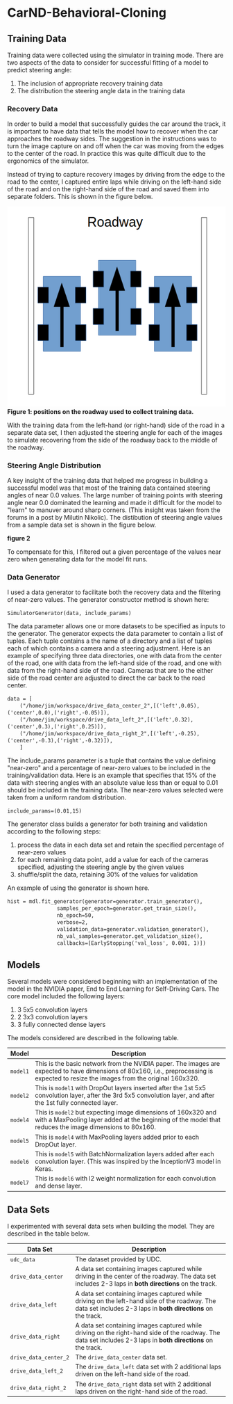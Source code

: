# CarND-Behavioral-Cloning

## Training Data

Training data were collected using the simulator in training mode. There are two aspects of the data to consider for successful fitting of a model to predict steering angle:

1. The inclusion of appropriate recovery training data
1. The distribution the steering angle data in the training data

### Recovery Data
In order to build a model that successfully guides the car around the track, it is important to have data that tells the model how to recover when the car approaches the roadway sides. The suggestion in the instructions was to turn the image capture on and off when the car was moving from the edges to the center of the road. In practice this was quite difficult due to the ergonomics of the simulator.

Instead of trying to capture recovery images by driving from the edge to the road to the center, I captured entire laps while driving on the left-hand side of the road and on the right-hand side of the road and saved them into separate folders. This is shown in the figure below.


![alt tag](readme_images/roadway.png)
**Figure 1: positions on the roadway used to collect training data.**

With the training data from the left-hand (or right-hand) side of the road in a separate data set, I then adjusted the steering angle for each of the images to simulate recovering from the side of the roadway back to the middle of the roadway.

### Steering Angle Distribution

A key insight of the training data that helped me progress in building a successful model was that most of the training data contained steering angles of near 0.0 values. The large number of training points with steering angle near 0.0 dominated the learning and made it difficult for the model to "learn" to manuver around sharp corners. (This insight was taken from the forums in a post by Milutin Nikolic). The distibution of steering angle values from a sample data set is shown in the figure below.

**figure 2**

To compensate for this, I filtered out a given percentage of the values near zero when generating data for the model fit runs.

### Data Generator

I used a data generator to facilitate both the recovery data and the filtering of near-zero values. The generator constructor method is shown here:

```
SimulatorGenerator(data, include_params)
```

The data parameter allows one or more datasets to be specified as inputs to the generator. The generator expects the data parameter to contain a list of tuples. Each tuple contains a the name of a directory and a list of tuples each of which contains a camera and a steering adjustment. Here is an example of specifying three data directories, one with data from the center of the road, one with data from the left-hand side of the road, and one with data from the right-hand side of the road. Cameras that are to the either side of the road center are adjusted to direct the car back to the road center.

```
data = [
    ("/home/jim/workspace/drive_data_center_2",[('left',0.05),('center',0.0),('right',-0.05)]),
    ("/home/jim/workspace/drive_data_left_2",[('left',0.32),('center',0.3),('right',0.25)]),
    ("/home/jim/workspace/drive_data_right_2",[('left',-0.25),('center',-0.3),('right',-0.32)]),
    ]
```

The include_params parameter is a tuple that contains the value defining "near-zero" and a percentage of near-zero values to be included in the training/validation data. Here is an example that specifies that 15% of the data with steering angles with an absolute value less than or equal to 0.01 should be included in the training data. The near-zero values selected were taken from a uniform random distribution.

```
include_params=(0.01,15)
```
The generator class builds a generator for both training and validation according to the following steps:

1. process the data in each data set and retain the specified percentage of near-zero values
1. for each remaining data point, add a value for each of the cameras specified, adjusting the steering angle by the given values
1. shuffle/split the data, retaining 30% of the values for validation

An example of using the generator is shown here.
```
hist = mdl.fit_generator(generator=generator.train_generator(), 
                samples_per_epoch=generator.get_train_size(),
                nb_epoch=50,
                verbose=2,
                validation_data=generator.validation_generator(),
                nb_val_samples=generator.get_validation_size(),
                callbacks=[EarlyStopping('val_loss', 0.001, 1)])
```
## Models

Several models were considered beginning with an implementation of the model in the NVIDIA paper, End to End Learning for Self-Driving Cars. The core model included the following layers:

1. 3 5x5 convolution layers
1. 2 3x3 convolution layers
1. 3 fully connected dense layers

The models considered are described in the following table.

|Model|Description|
|---|---|
|```model1```|This is the basic network from the NVIDIA paper. The images are expected to have dimensions of 80x160, i.e., preprocessing is expected to resize the images from the original 160x320.|
|```model2```|This is ```model1``` with DropOut layers inserted after the 1st 5x5 convolution layer, after the 3rd 5x5 convolution layer, and after the 1st fully connected layer.|
|```model4```|This is ```model2``` but expecting image dimensions of 160x320 and with a MaxPooling layer added at the beginning of the model that reduces the image dimensions to 80x160.|
|```model5```|This is ```model4``` with MaxPooling layers added prior to each DropOut layer.|
|```model6```|This is ```model5``` with BatchNormalization layers added after each convolution layer. (This was inspired by the InceptionV3 model in Keras.|
|```model7```|This is ```model6``` with l2 weight normalization for each convolution and dense layer.|

## Data Sets

I experimented with several data sets when building the model. They are described in the table below.

|Data Set|Description|
|---|---|
|```udc_data```|The dataset provided by UDC.|
|```drive_data_center```|A data set containing images captured while driving in the center of the roadway. The data set includes 2-3 laps in **both directions** on the track.|
|```drive_data_left```|A data set containing images captured while driving on the left-hand side of the roadway. The data set includes 2-3 laps in **both directions** on the track.|
|```drive_data_right```|A data set containing images captured while driving on the right-hand side of the roadway. The data set includes 2-3 laps in **both directions** on the track.|
|```drive_data_center_2```|The ```drive_data_center``` data set.|
|```drive_data_left_2```|The ```drive_data_left``` data set with 2 additional laps driven on the left-hand side of the road.|
|```drive_data_right_2```|The ```drive_data_right``` data set with 2 additional laps driven on the right-hand side of the road.|
